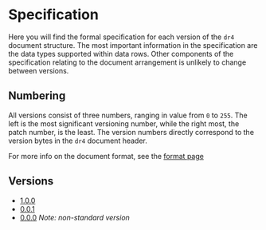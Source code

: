 # Specification

Here you will find the formal specification for each version of the `dr4` document structure. The most important information in the specification are the data types supported within data rows. Other components of the specification relating to the document arrangement is unlikely to change between versions.

## Numbering

All versions consist of three numbers, ranging in value from `0` to `255`. The left is the most significant versioning number, while the right most, the patch number, is the least. The version numbers directly correspond to the version bytes in the `dr4` document header.

For more info on the document format, see the [format page](/format.html)

## Versions

* [1.0.0](/spec/1-0-0.html)
* [0.0.1](/spec/0-0-1.html)
* [0.0.0](/spec/0-0-0.html)    *Note: non-standard version* 

